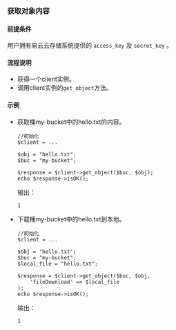 ### 获取对象内容
#### 前提条件
用户拥有易云云存储系统提供的 `access_key` 及 `secret_key` 。

#### 流程说明

* 获得一个client实例。
* 调用client实例的`get_object`方法。

#### 示例

* 获取桶my-bucket中的hello.txt的内容。

    ```
    //初始化
    $client = ...
    
    $obj = "hello.txt";
    $buc = "my-bucket";
    
    $response = $client->get_object($buc, $obj);
    echo $response->isOK();
    ```
    输出：
    ```
    1
    ```
* 下载桶my-bucket中的hello.txt到本地。

    ```
    //初始化
    $client = ...
    
    $obj = "hello.txt";
    $buc = "my-bucket";
    $local_file = "hello.txt";
    
    $response = $client->get_object($buc, $obj,
        'fileDownload' => $local_file
    );
    echo $response->isOK();
    ```
    输出：
    ```
    1
    ```
